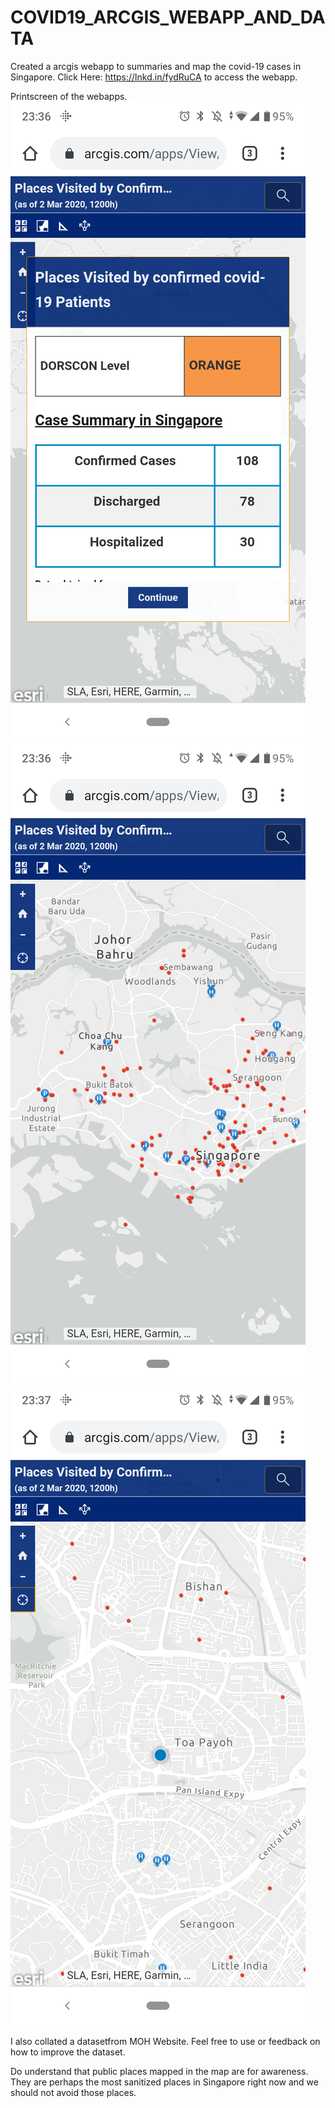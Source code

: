 # COVID19_ARCGIS_WEBAPP_AND_DATA #

Created a arcgis webapp to summaries and map the covid-19 cases in Singapore. 
Click Here: https://lnkd.in/fydRuCA to access the webapp. 

Printscreen of the webapps. 
![Image of Yaktocat](https://github.com/YUSANITY/COVID19_ARCGIS_WEBAPP_AND_DATA/blob/master/webapp3.png)
![Image of Yaktocat](https://github.com/YUSANITY/COVID19_ARCGIS_WEBAPP_AND_DATA/blob/master/webapp2.png)
![Image of Yaktocat](https://github.com/YUSANITY/COVID19_ARCGIS_WEBAPP_AND_DATA/blob/master/webapp1.png)

I also collated a datasetfrom MOH Website. Feel free to use or feedback on how to improve the dataset.

Do understand that public places mapped in the map are for awareness. They are perhaps the most sanitized places in Singapore right now and we should not avoid those places.
